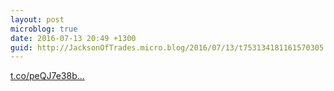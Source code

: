 ```yaml
---
layout: post
microblog: true
date: 2016-07-13 20:49 +1300
guid: http://JacksonOfTrades.micro.blog/2016/07/13/t753134181161570305.html
---
```

[t.co/peQJ7e38b...](https://t.co/peQJ7e38bl)
